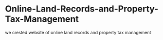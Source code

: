 # Online-Land-Records-and-Property-Tax-Management
we crested website of online land records and property tax management
